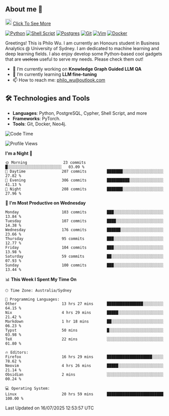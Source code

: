 ## About me 🤗

<a href="#"><img src="https://media.giphy.com/media/hvRJCLFzcasrR4ia7z/giphy.gif" width="20px" height="20px"></a> [Click To See More](https://codeboyphilo.github.io)

[![Python](https://img.shields.io/badge/python-3670A0?style=for-the-badge&logo=python&logoColor=ffdd54)](#)
[![Shell Script](https://img.shields.io/badge/shell_script-%23121011.svg?style=for-the-badge&logo=gnu-bash&logoColor=white)](#)
[![Postgres](https://img.shields.io/badge/postgres-%23316192.svg?style=for-the-badge&logo=postgresql&logoColor=white)](#)
[![Git](https://img.shields.io/badge/git-%23F05033.svg?style=for-the-badge&logo=git&logoColor=white)](#)
[![Vim](https://img.shields.io/badge/VIM-%2311AB00.svg?style=for-the-badge&logo=vim&logoColor=white)](#)
[![Docker](https://img.shields.io/badge/docker-%230db7ed.svg?style=for-the-badge&logo=docker&logoColor=white)](#)

Greetings! This is Philo Wu. I am currently an Honours student in Business Analytics \@ University of Sydney. I am dedicated to machine learning and deep learning fields. I also enjoy develop some Python-based cool gadgets that are ~~useless~~ useful to serve my needs. Please check them out!

- 🔭 I’m currently working on **Knowledge Graph Guided LLM QA**
- 🌱 I’m currently learning **LLM fine-tuning**
- 📫 How to reach me: philo_wu@outlook.com

## 🛠 Technologies and Tools
- **Languages**: Python, PostgreSQL, Cypher, Shell Script, and more
- **Frameworks**: PyTorch.
- **Tools**: Git, Docker, Neo4j.

<!--START_SECTION:waka-->
![Code Time](http://img.shields.io/badge/Code%20Time-891%20hrs%2016%20mins-blue)

![Profile Views](http://img.shields.io/badge/Profile%20Views-1-blue)

**I'm a Night 🦉** 

```text
🌞 Morning                23 commits          █░░░░░░░░░░░░░░░░░░░░░░░░   03.09 % 
🌆 Daytime                207 commits         ███████░░░░░░░░░░░░░░░░░░   27.82 % 
🌃 Evening                306 commits         ██████████░░░░░░░░░░░░░░░   41.13 % 
🌙 Night                  208 commits         ███████░░░░░░░░░░░░░░░░░░   27.96 % 
```
📅 **I'm Most Productive on Wednesday** 

```text
Monday                   103 commits         ███░░░░░░░░░░░░░░░░░░░░░░   13.84 % 
Tuesday                  107 commits         ████░░░░░░░░░░░░░░░░░░░░░   14.38 % 
Wednesday                176 commits         ██████░░░░░░░░░░░░░░░░░░░   23.66 % 
Thursday                 95 commits          ███░░░░░░░░░░░░░░░░░░░░░░   12.77 % 
Friday                   104 commits         ███░░░░░░░░░░░░░░░░░░░░░░   13.98 % 
Saturday                 59 commits          ██░░░░░░░░░░░░░░░░░░░░░░░   07.93 % 
Sunday                   100 commits         ███░░░░░░░░░░░░░░░░░░░░░░   13.44 % 
```


📊 **This Week I Spent My Time On** 

```text
🕑︎ Time Zone: Australia/Sydney

💬 Programming Languages: 
Other                    13 hrs 27 mins      ████████████████░░░░░░░░░   64.15 % 
Nix                      4 hrs 29 mins       █████░░░░░░░░░░░░░░░░░░░░   21.42 % 
Markdown                 1 hr 18 mins        ██░░░░░░░░░░░░░░░░░░░░░░░   06.23 % 
Typst                    50 mins             █░░░░░░░░░░░░░░░░░░░░░░░░   03.98 % 
TeX                      22 mins             ░░░░░░░░░░░░░░░░░░░░░░░░░   01.80 % 

🔥 Editors: 
Firefox                  16 hrs 29 mins      ████████████████████░░░░░   78.62 % 
Neovim                   4 hrs 26 mins       █████░░░░░░░░░░░░░░░░░░░░   21.14 % 
Obsidian                 2 mins              ░░░░░░░░░░░░░░░░░░░░░░░░░   00.24 % 

💻 Operating System: 
Linux                    20 hrs 59 mins      █████████████████████████   100.00 % 
```


 Last Updated on 16/07/2025 12:53:57 UTC
<!--END_SECTION:waka-->
